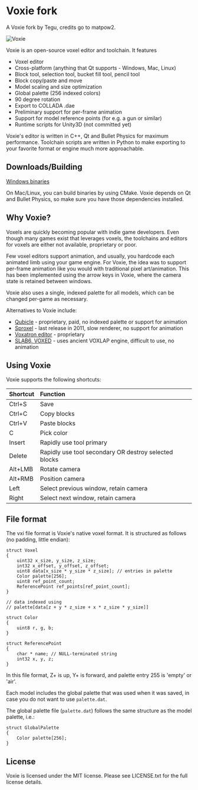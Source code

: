 Voxie fork
==========

A Voxie fork by Tegu, credits go to matpow2.

![Voxie](http://mp2.dk/voxieimg.png "Voxie")

Voxie is an open-source voxel editor and toolchain.
It features

  - Voxel editor
  - Cross-platform (anything that Qt supports - Windows, Mac, Linux)
  - Block tool, selection tool, bucket fill tool, pencil tool
  - Block copy/paste and move
  - Model scaling and size optimization
  - Global palette (256 indexed colors)
  - 90 degree rotation
  - Export to COLLADA .dae
  - Preliminary support for per-frame animation
  - Support for model reference points (for e.g. a gun or similar)
  - Runtime scripts for Unity3D (not committed yet)

Voxie's editor is written in C++, Qt and Bullet Physics for maximum
performance.
Toolchain scripts are written in Python to make exporting to your favorite
format or engine much more approachable.

Downloads/Building
------------------

[Windows binaries](http://mp2.dk/voxie-dist.zip)

On Mac/Linux, you can build binaries by using CMake. Voxie depends on Qt and
Bullet Physics, so make sure you have those dependencies installed.

Why Voxie?
----------

Voxels are quickly becoming popular with indie game developers. Even though
many games exist that leverages voxels, the toolchains and editors for voxels
are either not available, proprietary or poor.

Few voxel editors support animation, and usually, you hardcode each animated
limb using your game engine. For Voxie, the idea was to support per-frame
animation like you would with traditional pixel art/animation. This has been
implemented using the arrow keys in Voxie, where the camera state is retained
between windows.

Voxie also uses a single, indexed palette for all models, which can be changed
per-game as necessary.

Alternatives to Voxie include:
  - [Qubicle](http://www.minddesk.com/) - proprietary, paid, no indexed
    palette or support for animation
  - [Sproxel](https://code.google.com/p/sproxel/) - last release in 2011, slow
    renderer, no support for animation
  - [Voxatron editor](http://www.lexaloffle.com/voxatron.php) - proprietary
  - [SLAB6, VOXED](http://advsys.net/ken/) - uses ancient VOXLAP engine,
    difficult to use, no animation

Using Voxie
-----------

Voxie supports the following shortcuts:

| Shortcut      | Function                                              |
| :------------ |:----------------------------------------------------- |
| Ctrl+S        | Save                                                  |
| Ctrl+C        | Copy blocks                                           |
| Ctrl+V        | Paste blocks                                          |
| C             | Pick color                                            |
| Insert        | Rapidly use tool primary                              |
| Delete        | Rapidly use tool secondary OR destroy selected blocks |
| Alt+LMB       | Rotate camera                                         |
| Alt+RMB       | Position camera                                       |
| Left          | Select previous window, retain camera                 |
| Right         | Select next window, retain camera                     |

File format
-----------

The vxi file format is Voxie's native voxel format. It is structured as follows
(no padding, little endian):

```
struct Voxel
{
    uint32 x_size, y_size, z_size;
    int32 x_offset, y_offset, z_offset;
    uint8 data[x_size * y_size * z_size]; // entries in palette
    Color palette[256];
    uint8 ref_point_count;
    ReferencePoint ref_points[ref_point_count];
}

// data indexed using
// palette[data[z + y * z_size + x * z_size * y_size]]

struct Color
{
    uint8 r, g, b;
}

struct ReferencePoint
{
    char * name; // NULL-terminated string
    int32 x, y, z;
}
```

In this file format, Z+ is up, Y+ is forward, and palette entry 255 is 'empty'
or 'air'.

Each model includes the global palette that was used when it was saved, in case
you do not want to use `palette.dat`.

The global palette file (`palette.dat`) follows the same structure as the model
palette, i.e.:

```
struct GlobalPalette
{
    Color palette[256];
}
```

License
-------

Voxie is licensed under the MIT license. Please see LICENSE.txt for the full
license details.